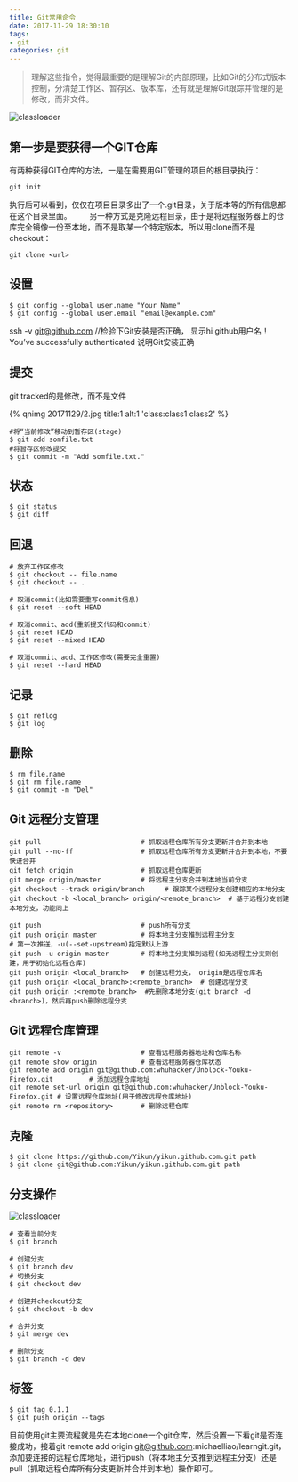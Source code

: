 ```yaml
---
title: Git常用命令
date: 2017-11-29 18:30:10
tags: 
- git
categories: git
---
```


> 理解这些指令，觉得最重要的是理解Git的内部原理，比如Git的分布式版本控制，分清楚工作区、暂存区、版本库，还有就是理解Git跟踪并管理的是修改，而非文件。

![classloader](http://p066mj5r9.bkt.clouddn.com/static/images/20171129/1.jpg)

## 第一步是要获得一个GIT仓库

有两种获得GIT仓库的方法，一是在需要用GIT管理的项目的根目录执行：

```
git init
```

执行后可以看到，仅仅在项目目录多出了一个.git目录，关于版本等的所有信息都在这个目录里面。
　　另一种方式是克隆远程目录，由于是将远程服务器上的仓库完全镜像一份至本地，而不是取某一个特定版本，所以用clone而不是checkout：

```
git clone <url>
```

## 设置

```
$ git config --global user.name "Your Name"
$ git config --global user.email "email@example.com"
```

ssh -v git@github.com //检验下Git安装是否正确，
显示hi github用户名！You’ve successfully authenticated 说明Git安装正确

## 提交

git tracked的是修改，而不是文件

{% qnimg 20171129/2.jpg title:1 alt:1 'class:class1 class2' %}

```Shell
#将“当前修改”移动到暂存区(stage)
$ git add somfile.txt
#将暂存区修改提交
$ git commit -m "Add somfile.txt."
```

## 状态

```shell
$ git status
$ git diff
```

## 回退

```shell
# 放弃工作区修改
$ git checkout -- file.name
$ git checkout -- .

# 取消commit(比如需要重写commit信息)
$ git reset --soft HEAD

# 取消commit、add(重新提交代码和commit)
$ git reset HEAD
$ git reset --mixed HEAD

# 取消commit、add、工作区修改(需要完全重置)
$ git reset --hard HEAD
```

## 记录

```shell
$ git reflog
$ git log
```

## 删除

```shell
$ rm file.name
$ git rm file.name
$ git commit -m "Del"
```

## Git 远程分支管理

```shell
git pull                         # 抓取远程仓库所有分支更新并合并到本地
git pull --no-ff                 # 抓取远程仓库所有分支更新并合并到本地，不要快进合并
git fetch origin                 # 抓取远程仓库更新
git merge origin/master          # 将远程主分支合并到本地当前分支
git checkout --track origin/branch     # 跟踪某个远程分支创建相应的本地分支
git checkout -b <local_branch> origin/<remote_branch>  # 基于远程分支创建本地分支，功能同上
 
git push                         # push所有分支
git push origin master           # 将本地主分支推到远程主分支
# 第一次推送，-u(--set-upstream)指定默认上游
git push -u origin master        # 将本地主分支推到远程(如无远程主分支则创建，用于初始化远程仓库)
git push origin <local_branch>   # 创建远程分支， origin是远程仓库名
git push origin <local_branch>:<remote_branch>  # 创建远程分支
git push origin :<remote_branch>  #先删除本地分支(git branch -d <branch>)，然后再push删除远程分支
```

## Git 远程仓库管理

```shell
git remote -v                    # 查看远程服务器地址和仓库名称
git remote show origin           # 查看远程服务器仓库状态
git remote add origin git@github.com:whuhacker/Unblock-Youku-Firefox.git         # 添加远程仓库地址
git remote set-url origin git@github.com:whuhacker/Unblock-Youku-Firefox.git # 设置远程仓库地址(用于修改远程仓库地址)
git remote rm <repository>       # 删除远程仓库
```

## 克隆

```shell
$ git clone https://github.com/Yikun/yikun.github.com.git path
$ git clone git@github.com:Yikun/yikun.github.com.git path
```

## 分支操作

![classloader](http://p066mj5r9.bkt.clouddn.com/static/images/20171129/3.png)

```shell
# 查看当前分支
$ git branch

# 创建分支
$ git branch dev
# 切换分支
$ git checkout dev

# 创建并checkout分支
$ git checkout -b dev

# 合并分支
$ git merge dev

# 删除分支
$ git branch -d dev
```

## 标签

```shell
$ git tag 0.1.1
$ git push origin --tags
```

目前使用git主要流程就是先在本地clone一个git仓库，然后设置一下看git是否连接成功，接着git remote add origin git@github.com:michaelliao/learngit.git，添加要连接的远程仓库地址，进行push（将本地主分支推到远程主分支）还是pull（抓取远程仓库所有分支更新并合并到本地）操作即可。